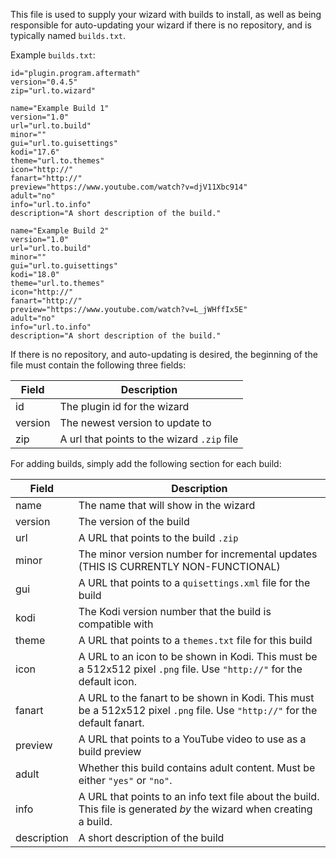 This file is used to supply your wizard with builds to install, as well as being responsible for auto-updating your wizard if there is no repository, and is typically named `builds.txt`.

Example `builds.txt`:
```
id="plugin.program.aftermath"
version="0.4.5"
zip="url.to.wizard"

name="Example Build 1"
version="1.0"
url="url.to.build"
minor=""
gui="url.to.guisettings"
kodi="17.6"
theme="url.to.themes"
icon="http://"
fanart="http://"
preview="https://www.youtube.com/watch?v=djV11Xbc914"
adult="no"
info="url.to.info"
description="A short description of the build."

name="Example Build 2"
version="1.0"
url="url.to.build"
minor=""
gui="url.to.guisettings"
kodi="18.0"
theme="url.to.themes"
icon="http://"
fanart="http://"
preview="https://www.youtube.com/watch?v=L_jWHffIx5E"
adult="no"
info="url.to.info"
description="A short description of the build."
```

If there is no repository, and auto-updating is desired, the beginning of the file must contain the following three fields:

| Field | Description |
| ----- | ----------- |
| id | The plugin id for the wizard |
| version | The newest version to update to |
| zip | A url that points to the wizard `.zip` file |

For adding builds, simply add the following section for each build:

| Field | Description |
| ----- | ----------- |
| name  | The name that will show in the wizard |
| version | The version of the build |
| url | A URL that points to the build `.zip` |
| minor | The minor version number for incremental updates (THIS IS CURRENTLY NON-FUNCTIONAL) |
| gui | A URL that points to a `quisettings.xml` file for the build |
| kodi | The Kodi version number that the build is compatible with |
| theme | A URL that points to a `themes.txt` file for this build |
| icon | A URL to an icon to be shown in Kodi. This must be a 512x512 pixel `.png` file. Use `"http://"` for the default icon. |
| fanart | A URL to the fanart to be shown in Kodi. This must be a 512x512 pixel `.png` file. Use `"http://"` for the default fanart. |
| preview  | A URL that points to a YouTube video to use as a build preview |
| adult | Whether this build contains adult content. Must be either `"yes"` or `"no"`. |
| info | A URL that points to an info text file about the build. This file is generated *by* the wizard when creating a build. |
| description | A short description of the build |